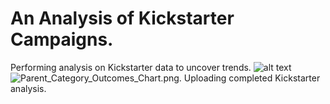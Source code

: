 # An Analysis of Kickstarter Campaigns.
Performing analysis on Kickstarter data to uncover trends.
![alt text](https://eco-business.imgix.net/uploads/ebmedia/fileuploads/wp_uploads/2012/10/water_lg.jpg?fit=crop&h=960&ixlib=django-1.2.0&w=1440)
![Parent_Category_Outcomes_Chart.png](path/to/Parent_Category_Outcomes_Chart.png).
Uploading completed Kickstarter analysis.
